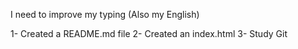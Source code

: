 I need to improve my typing (Also my English)

1- Created a README.md file
2- Created an index.html
3- Study Git
